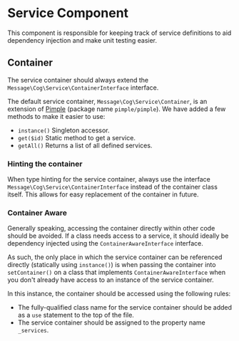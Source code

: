 # Service Component

This component is responsible for keeping track of service definitions to aid dependency injection and make unit testing easier.

## Container

The service container should always extend the `Message\Cog\Service\ContainerInterface` interface.

The default service container, `Message\Cog\Service\Container`, is an extension of [Pimple](http://pimple.sensiolabs.org/) (package name `pimple/pimple`). We have added a few methods to make it easier to use:

* `instance()` Singleton accessor.
* `get($id)` Static method to get a service.
* `getAll()` Returns a list of all defined services.

### Hinting the container

When type hinting for the service container, always use the interface `Message\Cog\Service\ContainerInterface` instead of the container class itself. This allows for easy replacement of the container in future.

### Container Aware

Generally speaking, accessing the container directly within other code should be avoided. If a class needs access to a service, it should ideally be dependency injected using the `ContainerAwareInterface` interface.

As such, the only place in which the service container can be referenced directly (statically using `instance()`) is when passing the container into `setContainer()` on a class that implements `ContainerAwareInterface` when you don't already have access to an instance of the service container.

In this instance, the container should be accessed using the following rules:

* The fully-qualified class name for the service container should be added as a `use` statement to the top of the file.
* The service container should be assigned to the property name `_services`.